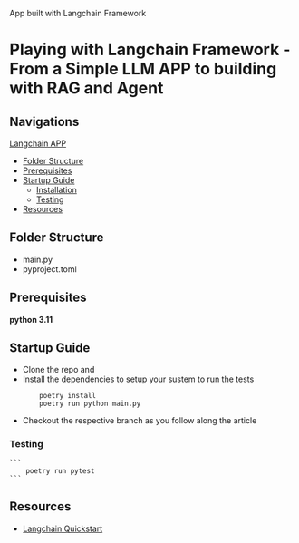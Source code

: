 App built with Langchain Framework
# Playing with Langchain Framework - From a Simple LLM APP to building with RAG and Agent

## Navigations

[Langchain APP](#app-built-with-langchain-framework)

- [Folder Structure](#folder-structure)
- [Prerequisites](#prerequisites)
- [Startup Guide](#project-startup-guide)
  - [Installation](#installation)
  - [Testing](#testing)
- [Resources](#resources)

## Folder Structure

- main.py
- pyproject.toml

## Prerequisites

**python 3.11**

## Startup Guide

- Clone the repo and
- Install the dependencies to setup your sustem to run the tests
    ```
        poetry install
        poetry run python main.py
    ```
- Checkout the respective branch as you follow along the article

### Testing
    ```
        poetry run pytest
    ```

## Resources

- [Langchain Quickstart](https://python.langchain.com/v0.1/docs/get_started/quickstart/)
